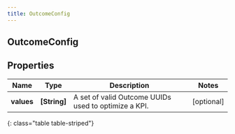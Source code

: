 ```yaml
---
title: OutcomeConfig
---
```

## OutcomeConfig

## Properties

|Name | Type | Description | Notes|
|------------ | ------------- | ------------- | -------------|
| **values** | **[String]** | A set of valid Outcome UUIDs used to optimize a KPI. | [optional] |
{: class="table table-striped"}


